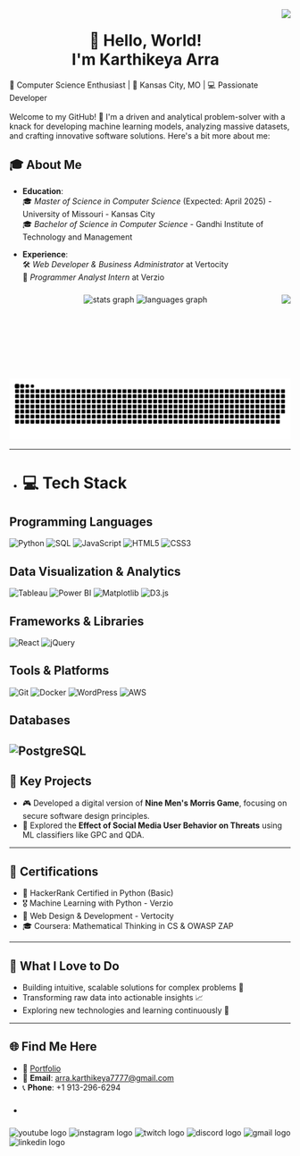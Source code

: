 <img align="right" height="150" src="https://i.giphy.com/media/v1.Y2lkPTc5MGI3NjExNmhzNTBzOWdlcnV3Y2ltOW9nZzdyczhma2NhZzdmN3MwYnNseTZmeSZlcD12MV9pbnRlcm5hbF9naWZfYnlfaWQmY3Q9Zw/Ps89uHS7n72j6/giphy.gif"  />

<h1 align="center">👋 Hello, World!<br>I'm Karthikeya Arra</h1>



🌟 Computer Science Enthusiast | 📍 Kansas City, MO | 💻 Passionate Developer<br><br>Welcome to my GitHub! 🚀 I'm a driven and analytical problem-solver with a knack for developing machine learning models, analyzing massive datasets, and crafting innovative software solutions. Here's a bit more about me:</h4>



## 🎓 **About Me**
- **Education**:  
  🎓 *Master of Science in Computer Science* (Expected: April 2025) - University of Missouri - Kansas City  
  🎓 *Bachelor of Science in Computer Science* - Gandhi Institute of Technology and Management  

- **Experience**:  
  🛠️ *Web Developer & Business Administrator* at Vertocity  
  🔧 *Programmer Analyst Intern* at Verzio

  ###

<img align="right" height="150" src="https://user-images.githubusercontent.com/74038190/212257468-1e9a91f1-b626-4baa-b15d-5c385dfa7ed2.gif"  />

###

###

<div align="center">
  <img src="https://github-readme-stats.vercel.app/api?username=arrakarthikeya&hide_title=false&hide_rank=false&show_icons=true&include_all_commits=true&count_private=true&disable_animations=false&theme=dracula&locale=en&hide_border=false" height="150" alt="stats graph"  />
  <img src="https://github-readme-stats.vercel.app/api/top-langs?username=arrakarthikeya&locale=en&hide_title=false&layout=compact&card_width=320&langs_count=5&theme=dracula&hide_border=false" height="150" alt="languages graph"  />
</div>

###
![GitHub Snake Animation](https://raw.githubusercontent.com/arrakarthikeya/snakesvg/main/github-user-contribution.svg)






---
- # 💻 Tech Stack

## Programming Languages
![Python](https://img.shields.io/badge/Python-3776AB?style=for-the-badge&logo=python&logoColor=white)
![SQL](https://img.shields.io/badge/SQL-4479A1?style=for-the-badge&logo=postgresql&logoColor=white)
![JavaScript](https://img.shields.io/badge/JavaScript-F7DF1E?style=for-the-badge&logo=javascript&logoColor=black)
![HTML5](https://img.shields.io/badge/HTML5-E34F26?style=for-the-badge&logo=html5&logoColor=white)
![CSS3](https://img.shields.io/badge/CSS3-1572B6?style=for-the-badge&logo=css3&logoColor=white)

## Data Visualization & Analytics
![Tableau](https://img.shields.io/badge/Tableau-E97627?style=for-the-badge&logo=tableau&logoColor=white)
![Power BI](https://img.shields.io/badge/Power%20BI-F2C811?style=for-the-badge&logo=powerbi&logoColor=black)
![Matplotlib](https://img.shields.io/badge/Matplotlib-007ACC?style=for-the-badge&logo=python&logoColor=white)
![D3.js](https://img.shields.io/badge/D3.js-F9A03C?style=for-the-badge&logo=d3.js&logoColor=white)

## Frameworks & Libraries
![React](https://img.shields.io/badge/React-61DAFB?style=for-the-badge&logo=react&logoColor=black)
![jQuery](https://img.shields.io/badge/jQuery-0769AD?style=for-the-badge&logo=jquery&logoColor=white)

## Tools & Platforms
![Git](https://img.shields.io/badge/Git-F05032?style=for-the-badge&logo=git&logoColor=white)
![Docker](https://img.shields.io/badge/Docker-2496ED?style=for-the-badge&logo=docker&logoColor=white)
![WordPress](https://img.shields.io/badge/WordPress-21759B?style=for-the-badge&logo=wordpress&logoColor=white)
![AWS](https://img.shields.io/badge/AWS-232F3E?style=for-the-badge&logo=amazon-aws&logoColor=white)

## Databases
![PostgreSQL](https://img.shields.io/badge/PostgreSQL-336791?style=for-the-badge&logo=postgresql&logoColor=white)
---

## 🌟 **Key Projects**
- 🎮 Developed a digital version of **Nine Men's Morris Game**, focusing on secure software design principles.  
- 🤖 Explored the **Effect of Social Media User Behavior on Threats** using ML classifiers like GPC and QDA.  

---

## 🎯 **Certifications**
- 🏅 HackerRank Certified in Python (Basic)  
- 🎖️ Machine Learning with Python - Verzio  
- 📜 Web Design & Development - Vertocity  
- 🎓 Coursera: Mathematical Thinking in CS & OWASP ZAP  

---

## 🚀 **What I Love to Do**
- Building intuitive, scalable solutions for complex problems 🧠  
- Transforming raw data into actionable insights 📈  
- Exploring new technologies and learning continuously 🌱  

---

## 🌐 **Find Me Here**
- 💼 [Portfolio](https://arrakarthikeya.netlify.app/)  
- 📧 **Email**: arra.karthikeya7777@gmail.com  
- 📞 **Phone**: +1 913-296-6294
- ###
<div align="left">
  <img src="https://img.shields.io/static/v1?message=Youtube&logo=youtube&label=&color=FF0000&logoColor=white&labelColor=&style=for-the-badge" height="35" alt="youtube logo"  />
  <img src="https://img.shields.io/static/v1?message=Instagram&logo=instagram&label=&color=E4405F&logoColor=white&labelColor=&style=for-the-badge" height="35" alt="instagram logo"  />
  <img src="https://img.shields.io/static/v1?message=Twitch&logo=twitch&label=&color=9146FF&logoColor=white&labelColor=&style=for-the-badge" height="35" alt="twitch logo"  />
  <img src="https://img.shields.io/static/v1?message=Discord&logo=discord&label=&color=7289DA&logoColor=white&labelColor=&style=for-the-badge" height="35" alt="discord logo"  />
  <img src="https://img.shields.io/static/v1?message=Gmail&logo=gmail&label=&color=D14836&logoColor=white&labelColor=&style=for-the-badge" height="35" alt="gmail logo"  />
  <img src="https://img.shields.io/static/v1?message=LinkedIn&logo=linkedin&label=&color=0077B5&logoColor=white&labelColor=&style=for-the-badge" height="35" alt="linkedin logo"  />
</div>

###






